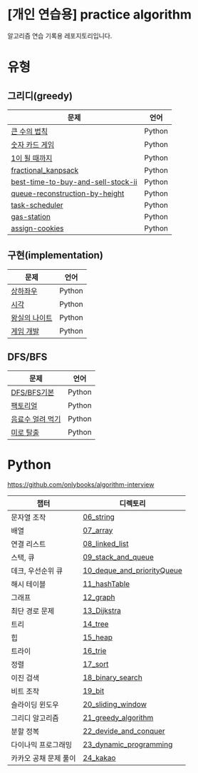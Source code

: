 # [개인 연습용] practice algorithm
알고리즘 연습 기록용 레포지토리입니다.

# 유형
## 그리디(greedy)
| 문제 | 언어 |
| --- | --- |
|[큰 수의 법칙](this_is_coding_test/ch03_greedy/02_%ED%81%B0_%EC%88%98%EC%9D%98_%EB%B2%95%EC%B9%99.py) | Python |
|[숫자 카드 게임](this_is_coding_test/ch03_greedy/03_%EC%88%AB%EC%9E%90_%EC%B9%B4%EB%93%9C_%EA%B2%8C%EC%9E%84.py) | Python |
|[1이 될 때까지](this_is_coding_test/ch03_greedy/04_1%EC%9D%B4_%EB%90%A0_%EB%95%8C%EA%B9%8C%EC%A7%80.py) | Python |
|[fractional_kanpsack](python_algorithm_interview/21_greedy_algorithm/fractional_kanpsack.py) | Python |
|[best-time-to-buy-and-sell-stock-ii](python_algorithm_interview/21_greedy_algorithm/q78_best-time-to-buy-and-sell-stock-ii.py) | Python |
|[queue-reconstruction-by-height](python_algorithm_interview/21_greedy_algorithm/q79_queue-reconstruction-by-height.py) | Python |
|[task-scheduler](python_algorithm_interview/21_greedy_algorithm/q80_task-scheduler.py) | Python |
|[gas-station](python_algorithm_interview/21_greedy_algorithm/q81_gas-station.py) | Python |
|[assign-cookies](python_algorithm_interview/21_greedy_algorithm/q82_assign-cookies.py) | Python |

## 구현(implementation)
| 문제 | 언어 |
| --- | --- |
|[상하좌우](this_is_coding_test/ch04_implementation/%EC%98%88%EC%A0%9C4-1.%EC%83%81%ED%95%98%EC%A2%8C%EC%9A%B0.py)|Python|
|[시각](this_is_coding_test/ch04_implementation/%EC%98%88%EC%A0%9C4-2.%EC%8B%9C%EA%B0%81.py)|Python|
|[왕실의 나이트](this_is_coding_test/ch04_implementation/%EC%8B%A4%EC%A0%84%EB%AC%B8%EC%A0%9C.%EC%99%95%EC%8B%A4%EC%9D%98_%EB%82%98%EC%9D%B4%ED%8A%B8.py)|Python|
|[게임 개발](this_is_coding_test/ch04_implementation/%EC%8B%A4%EC%A0%84%EB%AC%B8%EC%A0%9C.%EA%B2%8C%EC%9E%84_%EA%B0%9C%EB%B0%9C.py)|Python|

## DFS/BFS
| 문제 | 언어 |
| --- | --- |
|[DFS/BFS기본](this_is_coding_test/ch05_DFS_BFS/DFS_BFS.md)|Python|
|[팩토리얼](this_is_coding_test/ch05_DFS_BFS/%ED%8C%A9%ED%86%A0%EB%A6%AC%EC%96%BC.py)|Python|
|[음료수 얼려 먹기](this_is_coding_test/ch05_DFS_BFS/%EC%8B%A4%EC%A0%84%EB%AC%B8%EC%A0%9C.%EC%9D%8C%EB%A3%8C%EC%88%98_%EC%96%BC%EB%A0%A4_%EB%A8%B9%EA%B8%B0.py)|Python|
|[미로 탈출](this_is_coding_test/ch05_DFS_BFS/%EC%8B%A4%EC%A0%84%EB%AC%B8%EC%A0%9C.%EB%AF%B8%EB%A1%9C_%ED%83%88%EC%B6%9C.py)|Python|

# Python

https://github.com/onlybooks/algorithm-interview

|챕터|디렉토리|
|---|---|
|문자열 조작|[06_string](./python_algorithm_interview/06_string)|
|배열|[07_array](./python_algorithm_interview/07_array)|
|연결 리스트|[08_linked_list](./python_algorithm_interview/08_linked_list)|
|스택, 큐|[09_stack_and_queue](./python_algorithm_interview/09_stack_and_queue)|
|데크, 우선순위 큐|[10_deque_and_priorityQueue](./python_algorithm_interview/10_deque_and_priorityQueue)|
|해시 테이블|[11_hashTable](./python_algorithm_interview/11_hashTable)|
|그래프|[12_graph](./python_algorithm_interview/12_graph)|
|최단 경로 문제|[13_Dijkstra](./python_algorithm_interview/13_Dijkstra)|
|트리|[14_tree](./python_algorithm_interview/14_tree)|
|힙|[15_heap](./python_algorithm_interview/15_heap)|
|트라이|[16_trie](./python_algorithm_interview/16_trie)|
|정렬|[17_sort](./python_algorithm_interview/17_sort)|
|이진 검색|[18_binary_search](./python_algorithm_interview/18_binary_search)|
|비트 조작|[19_bit](./python_algorithm_interview/19_bit)|
|슬라이딩 윈도우|[20_sliding_window](./python_algorithm_interview/20_sliding_window)|
|그리디 알고리즘|[21_greedy_algorithm](./python_algorithm_interview/21_greedy_algorithm)|
|분할 정복|[22_devide_and_conquer](./python_algorithm_interview/22_devide_and_conquer)|
|다이나믹 프로그래밍|[23_dynamic_programming](./python_algorithm_interview/23_dynamic_programming)|
|카카오 공채 문제 풀이|[24_kakao](./python_algorithm_interview/24_kakao)|